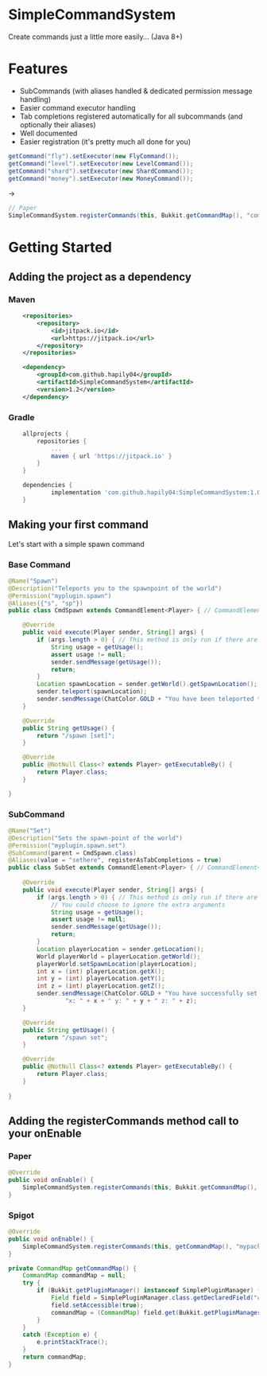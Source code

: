 # SimpleCommandSystem
Create commands just a little more easily... (Java 8+)

# Features
- SubCommands (with aliases handled & dedicated permission message handling)
- Easier command executor handling
- Tab completions registered automatically for all subcommands (and optionally their aliases)
- Well documented
- Easier registration (it's pretty much all done for you)
```java
getCommand("fly").setExecutor(new FlyCommand());
getCommand("level").setExecutor(new LevelCommand());
getCommand("shard").setExecutor(new ShardCommand());
getCommand("money").setExecutor(new MoneyCommand());
```
->
```java
// Paper
SimpleCommandSystem.registerCommands(this, Bukkit.getCommandMap(), "com.github.hapily04.myserver");
```

# Getting Started
## Adding the project as a dependency
### Maven
```xml
	<repositories>
		<repository>
		    <id>jitpack.io</id>
		    <url>https://jitpack.io</url>
		</repository>
	</repositories>
```
```xml
	<dependency>
	    <groupId>com.github.hapily04</groupId>
	    <artifactId>SimpleCommandSystem</artifactId>
	    <version>1.2</version>
	</dependency>
```
### Gradle
```groovy
	allprojects {
		repositories {
			...
			maven { url 'https://jitpack.io' }
		}
	}
```
```groovy
	dependencies {
	        implementation 'com.github.hapily04:SimpleCommandSystem:1.0'
	}
```
## Making your first command
Let's start with a simple spawn command
### Base Command
```java
@Name("Spawn")
@Description("Teleports you to the spawnpoint of the world")
@Permission("myplugin.spawn")
@Aliases({"s", "sp"})
public class CmdSpawn extends CommandElement<Player> { // CommandElement<Player> because we only want players to execute the command

    @Override
    public void execute(Player sender, String[] args) {
        if (args.length > 0) { // This method is only run if there are no matching subcommand arguments
            String usage = getUsage();
            assert usage != null;
            sender.sendMessage(getUsage());
            return;
        }
        Location spawnLocation = sender.getWorld().getSpawnLocation();
        sender.teleport(spawnLocation);
        sender.sendMessage(ChatColor.GOLD + "You have been teleported to the spawn location in your world!");
    }

    @Override
    public String getUsage() {
        return "/spawn [set]";
    }

    @Override
    public @NotNull Class<? extends Player> getExecutableBy() {
        return Player.class;
    }

}
```
### SubCommand
```java
@Name("Set")
@Description("Sets the spawn-point of the world")
@Permission("myplugin.spawn.set")
@SubCommand(parent = CmdSpawn.class)
@Aliases(value = "sethere", registerAsTabCompletions = true)
public class SubSet extends CommandElement<Player> { // CommandElement<Player> because we only want players to execute the command
    
    @Override
    public void execute(Player sender, String[] args) {
        if (args.length > 0) { // This method is only run if there are no matching subcommand arguments for this subcommand
            // You could choose to ignore the extra arguments
            String usage = getUsage();
            assert usage != null;
            sender.sendMessage(getUsage());
            return;
        }
        Location playerLocation = sender.getLocation();
        World playerWorld = playerLocation.getWorld();
        playerWorld.setSpawnLocation(playerLocation);
        int x = (int) playerLocation.getX();
        int y = (int) playerLocation.getY();
        int z = (int) playerLocation.getZ();
        sender.sendMessage(ChatColor.GOLD + "You have successfully set the spawn location of your world to " +
                "x: " + x + " y: " + y + " z: " + z);
    }

    @Override
    public String getUsage() {
        return "/spawn set";
    }

    @Override
    public @NotNull Class<? extends Player> getExecutableBy() {
        return Player.class;
    } 
    
}
```
## Adding the registerCommands method call to your onEnable
### Paper
```java
@Override
public void onEnable() {
	SimpleCommandSystem.registerCommands(this, Bukkit.getCommandMap(), "mypackage");
}
```
### Spigot
```java
@Override
public void onEnable() {
	SimpleCommandSystem.registerCommands(this, getCommandMap(), "mypackage");
}

private CommandMap getCommandMap() {
	CommandMap commandMap = null;
	try {
		if (Bukkit.getPluginManager() instanceof SimplePluginManager) {
			Field field = SimplePluginManager.class.getDeclaredField("commandMap");
			field.setAccessible(true);
			commandMap = (CommandMap) field.get(Bukkit.getPluginManager());
		}
	} 
	catch (Exception e) {
		e.printStackTrace();
	}
	return commandMap;
}
```
